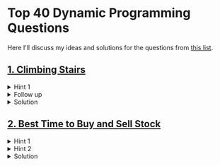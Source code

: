 # Top 40 Dynamic Programming Questions
Here I'll discuss my ideas and solutions for the questions from [this list](https://leetcode.com/discuss/post/4271883/top-dynamic-programming-questions-by-nin-rnr8/).

## [1. Climbing Stairs](https://leetcode.com/problems/climbing-stairs/description/)

<details>
<summary>Hint 1</summary>

Maybe this is the first DP question that everyone sees. It's equivalent to finding the $n^{th}$ Fibonacci number.
</details>

<details>
<summary>Follow up</summary>

Many people will solve this problem using $O(n)$ extra memory. Can you solve it in $O(1)$?
</details>

<details>
<summary>Solution</summary>

```cpp
int climbStairs(int n) {
    int lastThreeSteps[] = {0, 1, 1};
    for (int i = 1; i < n; i++) {
        lastThreeSteps[2] += lastThreeSteps[1];
        lastThreeSteps[1] += lastThreeSteps[0];
        lastThreeSteps[0] = lastThreeSteps[1] - lastThreeSteps[0];
    }
    return lastThreeSteps[2];
}
```
</details>

## [2. Best Time to Buy and Sell Stock](https://leetcode.com/problems/best-time-to-buy-and-sell-stock/description/)

<details>
<summary>Hint 1</summary>

Imagine you are on the $i^{th}$ day. Which of the previous stocks would you buy?
</details>

<details>
<summary>Hint 2</summary>

Yes! We need to check the cheaper stock in the subarray $prices[0..i-1]$. But how can we do that efficiently?
</details>

<details>
<summary>Solution</summary>

The answer is given by: $max(prices[i] - min(prices[0..i-1]))$

```cpp
int maxProfit(vector<int>& prices) {
    int answer = 0;
    int currentMinPrice = prices[0];
    for (int i = 0; i < (int) prices.size(); i++) {
        answer = max(answer, prices[i] - currentMinPrice);
        currentMinPrice = min(currentMinPrice, prices[i]);
    }
    return answer;
}
```
</details>
